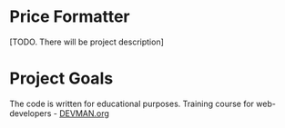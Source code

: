 # Price Formatter

[TODO. There will be project description]

# Project Goals

The code is written for educational purposes. Training course for web-developers - [DEVMAN.org](https://devman.org)
